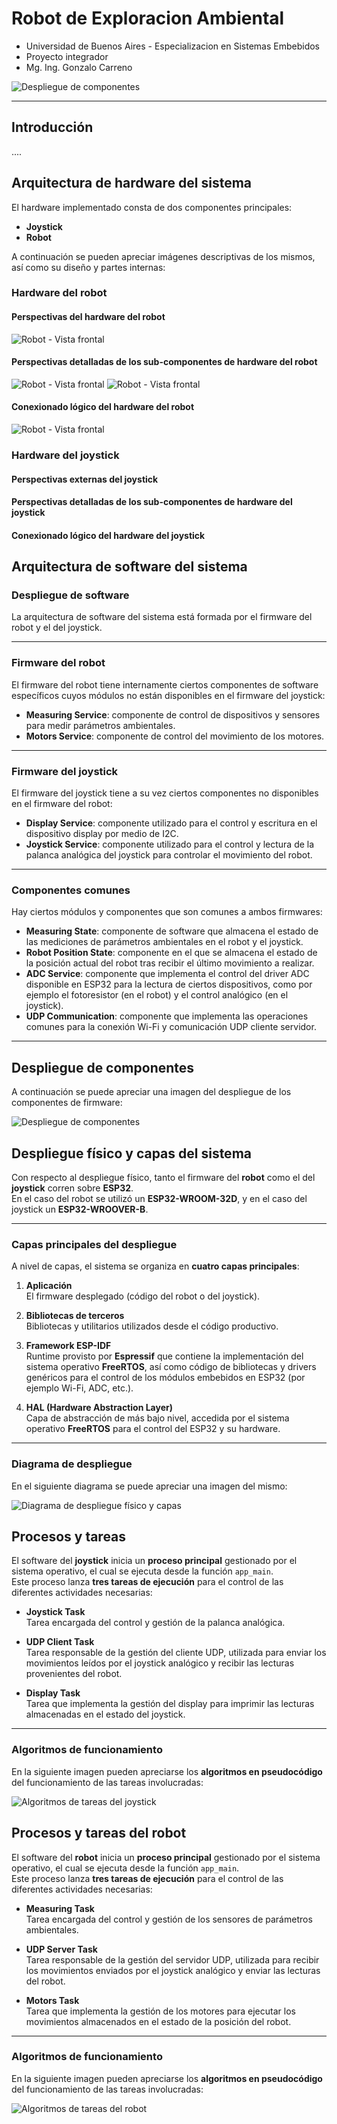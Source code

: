 # Robot de Exploracion Ambiental
- Universidad de Buenos Aires - Especializacion en Sistemas Embebidos
- Proyecto integrador
- Mg. Ing. Gonzalo Carreno


![Despliegue de componentes](images/product/Robot_y_Joystick_1.png)

---
## Introducción

....

## Arquitectura de hardware del sistema

El hardware implementado consta de dos componentes principales:

- **Joystick**
- **Robot**

A continuación se pueden apreciar imágenes descriptivas de los mismos, así como su diseño y partes internas:

### Hardware del robot

#### Perspectivas del hardware del robot
![Robot - Vista frontal](images/product/all_perspectives_robot_perspectivas.png)

#### Perspectivas detalladas de los sub-componentes de hardware del robot
![Robot - Vista frontal](images/product/Hardware-Robot-Explicado2.png)
![Robot - Vista frontal](images/product/Hardware-Robot-Explicado.png)


#### Conexionado lógico del hardware del robot
![Robot - Vista frontal](images/schematics/Conexionado_Robot_sketch.png)

### Hardware del joystick

#### Perspectivas externas del joystick

#### Perspectivas detalladas de los sub-componentes de hardware del joystick

#### Conexionado lógico del hardware del joystick




## Arquitectura de software del sistema

### Despliegue de software

La arquitectura de software del sistema está formada por el firmware del robot y el del joystick.

---

### Firmware del robot

El firmware del robot tiene internamente ciertos componentes de software específicos cuyos módulos no están disponibles en el firmware del joystick:

- **Measuring Service**: componente de control de dispositivos y sensores para medir parámetros ambientales.  
- **Motors Service**: componente de control del movimiento de los motores.

---

### Firmware del joystick

El firmware del joystick tiene a su vez ciertos componentes no disponibles en el firmware del robot:

- **Display Service**: componente utilizado para el control y escritura en el dispositivo display por medio de I2C.  
- **Joystick Service**: componente utilizado para el control y lectura de la palanca analógica del joystick para controlar el movimiento del robot.

---

### Componentes comunes

Hay ciertos módulos y componentes que son comunes a ambos firmwares:

- **Measuring State**: componente de software que almacena el estado de las mediciones de parámetros ambientales en el robot y el joystick.  
- **Robot Position State**: componente en el que se almacena el estado de la posición actual del robot tras recibir el último movimiento a realizar.  
- **ADC Service**: componente que implementa el control del driver ADC disponible en ESP32 para la lectura de ciertos dispositivos, como por ejemplo el fotoresistor (en el robot) y el control analógico (en el joystick).  
- **UDP Communication**: componente que implementa las operaciones comunes para la conexión Wi-Fi y comunicación UDP cliente servidor.

---

## Despliegue de componentes

A continuación se puede apreciar una imagen del despliegue de los componentes de firmware:

![Despliegue de componentes](ruta/a/la/imagen.png)




## Despliegue físico y capas del sistema

Con respecto al despliegue físico, tanto el firmware del **robot** como el del **joystick** corren sobre **ESP32**.  
En el caso del robot se utilizó un **ESP32-WROOM-32D**, y en el caso del joystick un **ESP32-WROOVER-B**.

---

### Capas principales del despliegue

A nivel de capas, el sistema se organiza en **cuatro capas principales**:

1. **Aplicación**  
   El firmware desplegado (código del robot o del joystick).

2. **Bibliotecas de terceros**  
   Bibliotecas y utilitarios utilizados desde el código productivo.

3. **Framework ESP-IDF**  
   Runtime provisto por **Espressif** que contiene la implementación del sistema operativo **FreeRTOS**, así como código de bibliotecas y drivers genéricos para el control de los módulos embebidos en ESP32 (por ejemplo Wi-Fi, ADC, etc.).

4. **HAL (Hardware Abstraction Layer)**  
   Capa de abstracción de más bajo nivel, accedida por el sistema operativo **FreeRTOS** para el control del ESP32 y su hardware.

---

### Diagrama de despliegue

En el siguiente diagrama se puede apreciar una imagen del mismo:

![Diagrama de despliegue físico y capas](ruta/a/la/imagen.png)


## Procesos y tareas

El software del **joystick** inicia un **proceso principal** gestionado por el sistema operativo, el cual se ejecuta desde la función `app_main`.  
Este proceso lanza **tres tareas de ejecución** para el control de las diferentes actividades necesarias:

- **Joystick Task**  
  Tarea encargada del control y gestión de la palanca analógica.

- **UDP Client Task**  
  Tarea responsable de la gestión del cliente UDP, utilizada para enviar los movimientos leídos por el joystick analógico y recibir las lecturas provenientes del robot.

- **Display Task**  
  Tarea que implementa la gestión del display para imprimir las lecturas almacenadas en el estado del joystick.

---

### Algoritmos de funcionamiento

En la siguiente imagen pueden apreciarse los **algoritmos en pseudocódigo** del funcionamiento de las tareas involucradas:

![Algoritmos de tareas del joystick](ruta/a/la/imagen.png)



## Procesos y tareas del robot

El software del **robot** inicia un **proceso principal** gestionado por el sistema operativo, el cual se ejecuta desde la función `app_main`.  
Este proceso lanza **tres tareas de ejecución** para el control de las diferentes actividades necesarias:

- **Measuring Task**  
  Tarea encargada del control y gestión de los sensores de parámetros ambientales.

- **UDP Server Task**  
  Tarea responsable de la gestión del servidor UDP, utilizada para recibir los movimientos enviados por el joystick analógico y enviar las lecturas del robot.

- **Motors Task**  
  Tarea que implementa la gestión de los motores para ejecutar los movimientos almacenados en el estado de la posición del robot.

---

### Algoritmos de funcionamiento

En la siguiente imagen pueden apreciarse los **algoritmos en pseudocódigo** del funcionamiento de las tareas involucradas:

![Algoritmos de tareas del robot](ruta/a/la/imagen.png)




